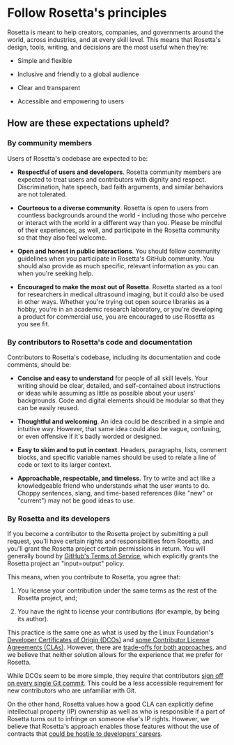 # Follow Rosetta's principles

Rosetta is meant to help creators, companies, and governments around the world, across industries, and at every skill level. This means that Rosetta's design, tools, writing, and decisions are the most useful when they're:

- Simple and flexible

- Inclusive and friendly to a global audience

- Clear and transparent

- Accessible and empowering to users

## How are these expectations upheld?

### By community members

Users of Rosetta's codebase are expected to be:

- **Respectful of users and developers**. Rosetta community members are expected to treat users and contributors with dignity and respect. Discrimination, hate speech, bad faith arguments, and similar behaviors are not tolerated.

- **Courteous to a diverse community**. Rosetta is open to users from countless backgrounds around the world - including those who perceive or interact with the world in a different way than you. Please be mindful of their experiences, as well, and participate in the Rosetta community so that they also feel welcome.

- **Open and honest in public interactions**. You should follow community guidelines when you participate in Rosetta's GitHub community. You should also provide as much specific, relevant information as you can when you're seeking help.

- **Encouraged to make the most out of Rosetta**. Rosetta started as a tool for researchers in medical ultrasound imaging, but it could also be used in other ways. Whether you're trying out open source libraries as a hobby, you're in an academic research laboratory, or you're developing a product for commercial use, you are encouraged to use Rosetta as you see fit.

### By contributors to Rosetta's code and documentation

Contributors to Rosetta's codebase, including its documentation and code comments, should be:

- **Concise and easy to understand** for people of all skill levels. Your writing should be clear, detailed, and self-contained about instructions or ideas while assuming as little as possible about your users' backgrounds. Code and digital elements should be modular so that they can be easily reused.

- **Thoughtful and welcoming**. An idea could be described in a simple and intuitive way. However, that same idea could also be vague, confusing, or even offensive if it's badly worded or designed.

- **Easy to skim and to put in context**. Headers, paragraphs, lists, comment blocks, and specific variable names should be used to relate a line of code or text to its larger context.

- **Approachable, respectable, and timeless**. Try to write and act like a knowledgeable friend who understands what the user wants to do. Choppy sentences, slang, and time-based references (like "new" or "current") may not be good ideas to use.

### By Rosetta and its developers

If you become a contributor to the Rosetta project by submitting a pull request, you'll have certain rights and responsibilities from Rosetta, and you'll grant the Rosetta project certain permissions in return. You will generally bound by [GitHub's Terms of Service](https://help.github.com/en/github/site-policy/github-terms-of-service#6-contributions-under-repository-license), which explicitly grants the Rosetta project an "input=output" policy.

This means, when you contribute to Rosetta, you agree that:

1. You license your contribution under the same terms as the rest of the Rosetta project, and;

2. You have the right to license your contributions (for example, by being its author).

This practice is the same one as what is used by the Linux Foundation's [Developer Certificates of Origin (DCOs)](https://developercertificate.org/) and [some Contributor License Agreements (CLAs)](https://www.mondaq.com/unitedstates/intellectual-property/807444/what-you-should-know-about-contributor-license-agreements-in-open-source-projects). However, there are [trade-offs for both approaches](https://katedowninglaw.com/2019/02/15/should-i-use-a-developers-certificate-of-origin-or-a-contributor-agreement/), and we believe that neither solution allows for the experience that we prefer for Rosetta.

While DCOs seem to be more simple, they require that contributors [sign off on every single Git commit](https://git-scm.com/book/en/v2/Git-Tools-Signing-Your-Work). This could be a less accessible requirement for new contributors who are unfamiliar with Git.

On the other hand, Rosetta values how a good CLA can explicitly define intellectual property (IP) ownership as well as who is responsible if a part of Rosetta turns out to infringe on someone else's IP rights. However, we believe that Rosetta's approach enables those features without the use of contracts that [could be hostile to developers' careers](https://ben.balter.com/2018/01/02/why-you-probably-shouldnt-add-a-cla-to-your-open-source-project/).
